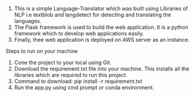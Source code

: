 1. This is a simple Language-Translator which was built using Libraries of NLP i.e textblob and langdetect for detecting and translating the languages.
2. The Flask framework is used to build the web application. It is a python framework which to develop web applications easily.
3. Finally, thee web application is deployed on AWS server as an instance.

 Steps to run on your machine

1. Cone the project to your local using Git.
2. Download the requirement.txt file into your machine. This installs all the libraries which are required to run this project.
3. Command to download: pip install -r requirement.txt
4. Run the app.py using cmd prompt or conda environment.
